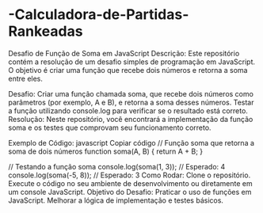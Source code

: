 ﻿# -Calculadora-de-Partidas-Rankeadas

 Desafio de Função de Soma em JavaScript
Descrição:
Este repositório contém a resolução de um desafio simples de programação em JavaScript. O objetivo é criar uma função que recebe dois números e retorna a soma entre eles.

Desafio:
Criar uma função chamada soma, que recebe dois números como parâmetros (por exemplo, A e B), e retorna a soma desses números.
Testar a função utilizando console.log para verificar se o resultado está correto.
Resolução:
Neste repositório, você encontrará a implementação da função soma e os testes que comprovam seu funcionamento correto.

Exemplo de Código:
javascript
Copiar código
// Função soma que retorna a soma de dois números
function soma(A, B) {
  return A + B;
}

// Testando a função soma
console.log(soma(1, 3));  // Esperado: 4
console.log(soma(-5, 8)); // Esperado: 3
Como Rodar:
Clone o repositório.
Execute o código no seu ambiente de desenvolvimento ou diretamente em um console JavaScript.
Objetivo do Desafio:
Praticar o uso de funções em JavaScript.
Melhorar a lógica de implementação e testes básicos.
